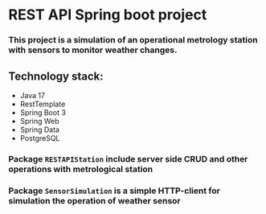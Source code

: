 # REST API Spring boot project

### This project is a simulation of an operational metrology station with sensors to monitor weather changes.

## Technology stack:
- Java 17
- RestTemplate
- Spring Boot 3
- Spring Web
- Spring Data
- PostgreSQL

### Package `RESTAPIStation` include server side CRUD and other operations with metrological station
### Package `SensorSimulation` is a simple HTTP-client for simulation the operation of weather sensor
